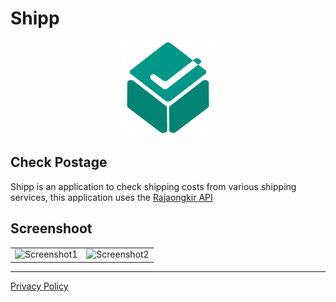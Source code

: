 # Shipp

<p align="center">
    <img src="assets/images/logo/app.png" width="150"/>
</p>

## Check Postage

Shipp is an application to check shipping costs from various shipping services, this application uses the [Rajaongkir API](https://rajaongkir.com/)

## Screenshoot

|  |   |
---|---|
![Screenshot1](https://user-images.githubusercontent.com/52599512/200748982-1c1199d7-170d-4018-aa7d-3d38cac77ec3.jpg) | ![Screenshot2](https://user-images.githubusercontent.com/52599512/200748987-ec8464a0-7b03-41c9-938c-99ed806d9fc4.jpg)
---

[Privacy Policy](https://www.privacypolicyonline.com/live.php?token=HmrjZJko2BiZTQimhuFMN4luDppDpUg5)


